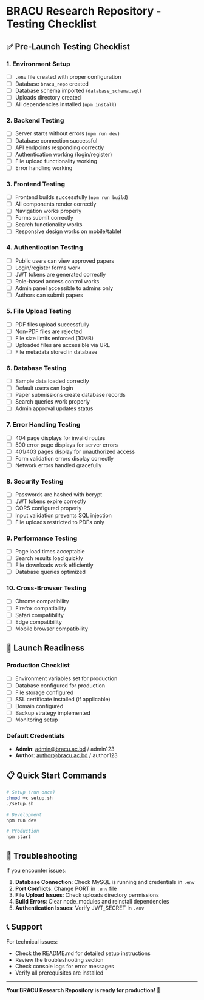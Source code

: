 # BRACU Research Repository - Testing Checklist

## ✅ Pre-Launch Testing Checklist

### 1. Environment Setup
- [ ] `.env` file created with proper configuration
- [ ] Database `bracu_repo` created
- [ ] Database schema imported (`database_schema.sql`)
- [ ] Uploads directory created
- [ ] All dependencies installed (`npm install`)

### 2. Backend Testing
- [ ] Server starts without errors (`npm run dev`)
- [ ] Database connection successful
- [ ] API endpoints responding correctly
- [ ] Authentication working (login/register)
- [ ] File upload functionality working
- [ ] Error handling working

### 3. Frontend Testing
- [ ] Frontend builds successfully (`npm run build`)
- [ ] All components render correctly
- [ ] Navigation works properly
- [ ] Forms submit correctly
- [ ] Search functionality works
- [ ] Responsive design works on mobile/tablet

### 4. Authentication Testing
- [ ] Public users can view approved papers
- [ ] Login/register forms work
- [ ] JWT tokens are generated correctly
- [ ] Role-based access control works
- [ ] Admin panel accessible to admins only
- [ ] Authors can submit papers

### 5. File Upload Testing
- [ ] PDF files upload successfully
- [ ] Non-PDF files are rejected
- [ ] File size limits enforced (10MB)
- [ ] Uploaded files are accessible via URL
- [ ] File metadata stored in database

### 6. Database Testing
- [ ] Sample data loaded correctly
- [ ] Default users can login
- [ ] Paper submissions create database records
- [ ] Search queries work properly
- [ ] Admin approval updates status

### 7. Error Handling Testing
- [ ] 404 page displays for invalid routes
- [ ] 500 error page displays for server errors
- [ ] 401/403 pages display for unauthorized access
- [ ] Form validation errors display correctly
- [ ] Network errors handled gracefully

### 8. Security Testing
- [ ] Passwords are hashed with bcrypt
- [ ] JWT tokens expire correctly
- [ ] CORS configured properly
- [ ] Input validation prevents SQL injection
- [ ] File uploads restricted to PDFs only

### 9. Performance Testing
- [ ] Page load times acceptable
- [ ] Search results load quickly
- [ ] File downloads work efficiently
- [ ] Database queries optimized

### 10. Cross-Browser Testing
- [ ] Chrome compatibility
- [ ] Firefox compatibility
- [ ] Safari compatibility
- [ ] Edge compatibility
- [ ] Mobile browser compatibility

## 🚀 Launch Readiness

### Production Checklist
- [ ] Environment variables set for production
- [ ] Database configured for production
- [ ] File storage configured
- [ ] SSL certificate installed (if applicable)
- [ ] Domain configured
- [ ] Backup strategy implemented
- [ ] Monitoring setup

### Default Credentials
- **Admin**: admin@bracu.ac.bd / admin123
- **Author**: author@bracu.ac.bd / author123

## 📋 Quick Start Commands

```bash
# Setup (run once)
chmod +x setup.sh
./setup.sh

# Development
npm run dev

# Production
npm start
```

## 🔧 Troubleshooting

If you encounter issues:

1. **Database Connection**: Check MySQL is running and credentials in `.env`
2. **Port Conflicts**: Change PORT in `.env` file
3. **File Upload Issues**: Check uploads directory permissions
4. **Build Errors**: Clear node_modules and reinstall dependencies
5. **Authentication Issues**: Verify JWT_SECRET in `.env`

## 📞 Support

For technical issues:
- Check the README.md for detailed setup instructions
- Review the troubleshooting section
- Check console logs for error messages
- Verify all prerequisites are installed

---

**Your BRACU Research Repository is ready for production!** 🎉
